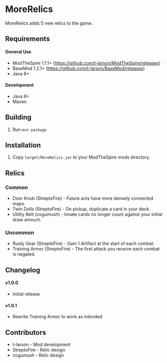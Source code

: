 # MoreRelics #
MoreRelics adds 5 new relics to the game.

## Requirements ##
#### General Use ####
* ModTheSpire 1.1.1+ (https://github.com/t-larson/ModTheSpire/releases)
* BaseMod 1.2.1+ (https://github.com/t-larson/BaseMod/releases)
* Java 8+

#### Development ####
* Java 8+
* Maven

## Building ##
1. Run `mvn package`

## Installation ##
1. Copy `target/MoreRelics.jar` to your ModTheSpire mods directory.

## Relics ##
### Common ###
* Door Knob (StreptoFire) - Future acts have more densely connected maps.
* Twin Dolls (StreptoFire) - On pickup, duplicate a card in your deck.
* Utility Belt (cogumush) - Innate cards no longer count against your initial draw amount.

### Uncommon ###
* Rusty Gear (StreptoFire) - Gain 1 Artifact at the start of each combat.
* Training Armor (StreptoFire) - The first attack you receive each combat is negated.

## Changelog ##
#### v1.0.0 ####
* Initial release

#### v1.0.1 ####
* Rewrite Training Armor to work as intended

## Contributors ##
* t-larson - Mod development
* StreptoFire - Relic design
* cogumush - Relic design

